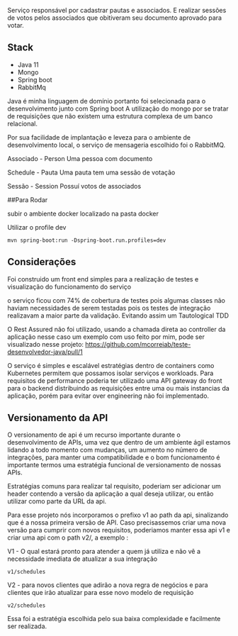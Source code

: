 Serviço responsável por cadastrar pautas e associados. E realizar sessões de votos pelos associados que obitiveram seu documento aprovado para votar.

## Stack

* Java 11
* Mongo
* Spring boot
* RabbitMq

Java é minha linguagem de domínio portanto foi selecionada para o desenvolvimento junto com Spring boot
A utilização do mongo por se tratar de requisições que não existem uma estrutura complexa
de um banco relacional.

Por sua facilidade de implantação e leveza para o ambiente de desenvolvimento local, o serviço
de mensageria escolhido foi o RabbitMQ.

Associado - Person
Uma pessoa com documento

Schedule - Pauta
Uma pauta tem uma sessão de votação

Sessão - Session
Possuí votos de associados

##Para Rodar

subir o ambiente docker localizado na pasta docker

Utilizar o profile dev

```
mvn spring-boot:run -Dspring-boot.run.profiles=dev
```

## Considerações

Foi construido um front end simples para a realização de testes e visualização do funcionamento do serviço

o serviço ficou com 74% de cobertura de testes pois algumas classes não haviam necessidades de serem testadas
pois os testes de integração realizavam a maior parte da validação. Evitando assim um Tautological TDD

O Rest Assured não foi utilizado, usando a chamada direta ao controller da aplicação nesse caso
um exemplo com uso feito por mim, pode ser visualizado nesse projeto:
https://github.com/mcorreiab/teste-desenvolvedor-java/pull/1

O serviço é simples e escalável estratégias dentro de containers como Kubernetes permitem que possamos isolar serviços e workloads.
Para requisitos de performance poderia ter utilizado uma API gateway do front para o backend distribuindo as requisições entre uma ou mais instancias 
da aplicação, porém para evitar over engineering não foi implementado.

## Versionamento da API

O versionamento de api é um recurso importante durante o desenvolvimento de APIs, uma vez que dentro de um ambiente ágil estamos lidando a todo 
momento com mudanças, um aumento no número de integrações, para manter uma compatibilidade e o bom funcionamento é importante termos uma estratégia 
funcional de versionamento de nossas APIs.

Estratégias comuns para realizar tal requisito, poderiam ser adicionar um header contendo a versão da aplicação a qual deseja utilizar, ou então
utilizar como parte da URL da api.

Para esse projeto nós incorporamos o prefixo v1 ao path da api, sinalizando que é a nossa primeira versão de API. Caso precisassemos criar uma nova versão
para cumprir com novos requisitos, poderiamos manter essa api v1 e criar uma api com o path v2/, a exemplo :

V1 - O qual estará pronto para atender a quem já utiliza e não vê a necessidade imediata de atualizar a sua integração
```
v1/schedules
```


V2 - para novos clientes que adirão a nova regra de negócios e para clientes que irão atualizar para esse novo modelo de requisição

```
v2/schedules
```

Essa foi a estratégia escolhida pelo sua baixa complexidade e facilmente ser realizada.

